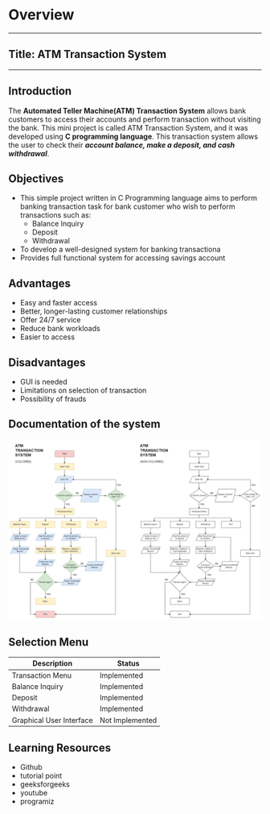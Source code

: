 # **Overview**
---
## Title: ATM Transaction System
---
## **Introduction**
The **Automated Teller Machine(ATM) Transaction System** allows bank customers to access their accounts and perform transaction without visiting the bank. This mini project is called ATM Transaction System, and it was developed using **C programming language**. This transaction system allows the user to check their ___account balance, make a deposit, and cash withdrawal___.

## **Objectives**
* This simple project written in C Programming language aims to perform banking transaction task for bank customer who wish to perform transactions such as:
    * Balance Inquiry
    * Deposit
    * Withdrawal
* To develop a well-designed system for banking transactiona
* Provides full functional system for accessing savings account 

## **Advantages**
- Easy and faster access
- Better, longer-lasting customer relationships
- Offer 24/7 service
- Reduce bank workloads
- Easier to access

## **Disadvantages**
- GUI is needed
- Limitations on selection of transaction
- Possibility of frauds

## **Documentation of the system**
![Flowchart](Flowchart%20ATM.jpg "Flowchart")

## **Selection Menu**

 | Description | Status |
 |--|--|
 | Transaction Menu  | Implemented |
 | Balance Inquiry | Implemented |
 | Deposit |  Implemented |
 | Withdrawal |  Implemented |
 | Graphical User Interface | Not Implemented  |

## **Learning Resources**
* Github
* tutorial point
* geeksforgeeks
* youtube
* programiz